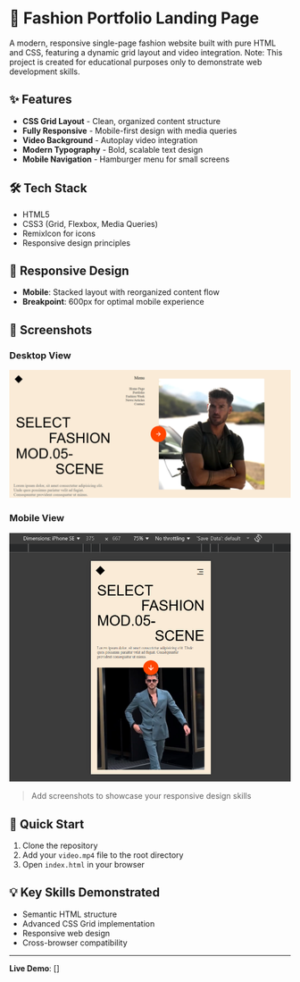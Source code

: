 # 🎨 Fashion Portfolio Landing Page

A modern, responsive single-page fashion website built with pure HTML and CSS, featuring a dynamic grid layout and video integration.
Note: This project is created for educational purposes only to demonstrate web development skills.

## ✨ Features

- **CSS Grid Layout** - Clean, organized content structure
- **Fully Responsive** - Mobile-first design with media queries
- **Video Background** - Autoplay video integration
- **Modern Typography** - Bold, scalable text design
- **Mobile Navigation** - Hamburger menu for small screens

## 🛠 Tech Stack

- HTML5
- CSS3 (Grid, Flexbox, Media Queries)
- RemixIcon for icons
- Responsive design principles

## 📱 Responsive Design

- **Mobile**: Stacked layout with reorganized content flow
- **Breakpoint**: 600px for optimal mobile experience

## 📸 Screenshots

### Desktop View
![Desktop View](./pics/fullscreen.png)

### Mobile View  
![Mobile View](./pics/responsive.png)

> Add screenshots to showcase your responsive design skills

## 🚀 Quick Start

1. Clone the repository
2. Add your `video.mp4` file to the root directory
3. Open `index.html` in your browser

## 💡 Key Skills Demonstrated

- Semantic HTML structure
- Advanced CSS Grid implementation
- Responsive web design
- Cross-browser compatibility

---

**Live Demo**: []